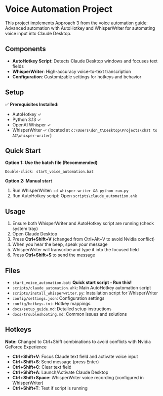 # Voice Automation Project

This project implements Approach 3 from the voice automation guide: Advanced automation with AutoHotkey and WhisperWriter for automating voice input into Claude Desktop.

## Components

- **AutoHotkey Script**: Detects Claude Desktop windows and focuses text fields
- **WhisperWriter**: High-accuracy voice-to-text transcription
- **Configuration**: Customizable settings for hotkeys and behavior

## Setup

✅ **Prerequisites Installed:**
- AutoHotkey ✓
- Python 3.13 ✓
- OpenAI Whisper ✓
- WhisperWriter ✓ (located at `c:\Users\don_t\Desktop\Projects\chat to AI\whisper-writer`)

## Quick Start

**Option 1: Use the batch file (Recommended)**
```
Double-click: start_voice_automation.bat
```

**Option 2: Manual start**
1. Run WhisperWriter: `cd whisper-writer && python run.py`
2. Run AutoHotkey script: Open `scripts\claude_automation.ahk`

## Usage

1. Ensure both WhisperWriter and AutoHotkey script are running (check system tray)
2. Open Claude Desktop
3. Press **Ctrl+Shift+V** (changed from Ctrl+Alt+V to avoid Nvidia conflict)
4. When you hear the beep, speak your message
5. WhisperWriter will transcribe and type it into the focused field
6. Press **Ctrl+Shift+S** to send the message

## Files

- `start_voice_automation.bat`: **Quick start script - Run this!**
- `scripts/claude_automation.ahk`: Main AutoHotkey automation script
- `scripts/install_whisperwriter.py`: Installation script for WhisperWriter
- `config/settings.json`: Configuration settings
- `config/hotkeys.ini`: Hotkey mappings
- `docs/setup_guide.md`: Detailed setup instructions
- `docs/troubleshooting.md`: Common issues and solutions

## Hotkeys

**Note:** Changed to Ctrl+Shift combinations to avoid conflicts with Nvidia GeForce Experience

- **Ctrl+Shift+V**: Focus Claude text field and activate voice input
- **Ctrl+Shift+S**: Send message (press Enter)
- **Ctrl+Shift+C**: Clear text field
- **Ctrl+Shift+A**: Launch/Activate Claude Desktop
- **Ctrl+Shift+Space**: WhisperWriter voice recording (configured in WhisperWriter)
- **Ctrl+Shift+T**: Test if script is running